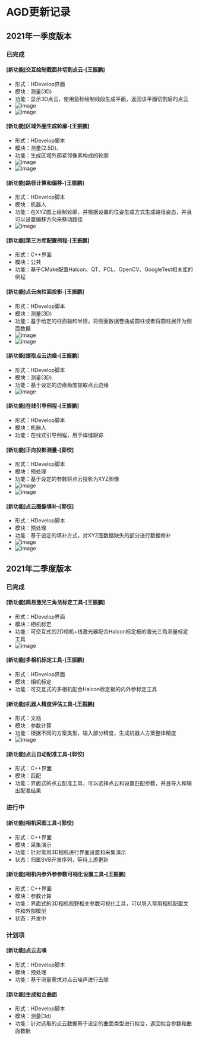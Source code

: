 # AGD更新记录
## 2021年一季度版本
### 已完成

#### [新功能]交互绘制截面并切割点云-[王振鹏]
- 形式：HDevelop界面
- 模块：测量(3D)
- 功能：显示3D点云，使用鼠标绘制线段生成平面，返回该平面切割后的点云
- ![image](https://user-images.githubusercontent.com/47802547/124056195-de35a680-da57-11eb-8c04-327222f80d9e.png)
- ![image](https://user-images.githubusercontent.com/47802547/124056146-c5c58c00-da57-11eb-8863-fa57642a9ebb.png)

#### [新功能]区域外圈生成轮廓-[王振鹏]
- 形式：HDevelop脚本
- 模块：测量(2.5D)、
- 功能：生成区域外部紧邻像素构成的轮廓
- ![image](https://user-images.githubusercontent.com/47802547/124056323-0de4ae80-da58-11eb-83b7-ebceff97e7ec.png)
- ![image](https://user-images.githubusercontent.com/47802547/124056344-1937da00-da58-11eb-8cd3-1dce7f9a0445.png)

#### [新功能]路径计算和偏移-[王振鹏]
- 形式：HDevelop脚本
- 模块：机器人
- 功能：在XYZ图上绘制轮廓，并根据设置的位姿生成方式生成路径姿态，并且可以设置偏移方向来移动路径
- ![image](https://user-images.githubusercontent.com/47802547/124056390-3bc9f300-da58-11eb-8fc2-183c362ea76d.png)

#### [新功能]第三方库配置例程-[王振鹏]
- 形式：C++界面
- 模块：公共 
- 功能：基于CMake配置Halcon、QT、PCL、OpenCV、GoogleTest相关库的例程

#### [新功能]点云向柱面投影-[王振鹏]
- 形式：HDevelop脚本
- 模块：测量(3D)
- 功能：基于给定的柱面轴和半径，将侧面数据卷曲成圆柱或者将圆柱展开为侧面数据
- ![image](https://user-images.githubusercontent.com/47802547/124056527-7895ea00-da58-11eb-98ef-c99f9f750c56.png)
- ![image](https://user-images.githubusercontent.com/47802547/124056548-8186bb80-da58-11eb-800b-c8ccdc338c06.png)

#### [新功能]提取点云边缘-[王振鹏]
- 形式：HDevelop脚本
- 模块：测量(3D)
- 功能：基于设定的边缘角度提取点云边缘
- ![image](https://user-images.githubusercontent.com/47802547/124056585-96634f00-da58-11eb-80b3-1fa41841753d.png)

#### [新功能]在线引导例程-[王振鹏]
- 形式：HDevelop脚本
- 模块：机器人
- 功能：在线式引导例程，用于焊缝跟踪

#### [新功能]正向投影测量-[郭佼]
- 形式：HDevelop脚本
- 模块：预处理
- 功能：基于设定的参数将点云投影为XYZ图像
- ![image](https://user-images.githubusercontent.com/47802547/124056960-3e791800-da59-11eb-8562-2dd5fa3f1f69.png)
- ![image](https://user-images.githubusercontent.com/47802547/124056975-43d66280-da59-11eb-8168-c952af27dee4.png)

#### [新功能]点云图像填补-[郭佼]
- 形式：HDevelop脚本
- 模块：预处理
- 功能：基于设定的填补方式，对XYZ图数据缺失的部分进行数据修补
- ![image](https://user-images.githubusercontent.com/47802547/124057743-a4b26a80-da5a-11eb-99a8-3c99cf7fb00c.png)
- ![image](https://user-images.githubusercontent.com/47802547/124057961-0672d480-da5b-11eb-8981-cf6135998ed7.png)

## 2021年二季度版本
### 已完成

#### [新功能]简易激光三角法标定工具-[王振鹏]
- 形式：HDevelop界面
- 模块：相机标定
- 功能：可交互式的2D相机+线激光器配合Halcon标定板的激光三角测量标定工具
- ![image](https://user-images.githubusercontent.com/47802547/124058304-b5171500-da5b-11eb-8a1c-c03fd306b055.png)

#### [新功能]多相机标定工具-[王振鹏]
- 形式：HDevelop界面
- 模块：相机标定
- 功能：可交互式的多相机配合Halcon标定板的内外参标定工具

#### [新功能]机器人精度评估工具-[王振鹏]
- 形式：文档
- 模块：参数计算
- 功能：根据不同的方案类型，输入部分精度，生成机器人方案整体精度
- ![image](https://user-images.githubusercontent.com/47802547/124062055-a54eff00-da62-11eb-8d0d-4d781bac536d.png)

#### [新功能]点云自动配准工具-[郭佼]
- 形式：C++界面
- 模块：匹配
- 功能：界面式的点云配准工具，可以选择点云和设置匹配参数，并且导入和输出配准结果

### 进行中

#### [新功能]相机采图工具-[郭佼]
- 形式：C++界面
- 模块：采集演示
- 功能：针对常用3D相机进行界面设置和采集演示
- 状态：归属SVB开发序列，等待上游更新

#### [新功能]相机内参外参参数可视化设置工具-[王振鹏]
- 形式：C++界面
- 模块：参数计算
- 功能：界面式的3D相机视野相关参数可视化工具，可以导入常用相机配置文件和外部模型
- 状态：开发中

### 计划项
#### [新功能]点云去噪
- 形式：HDevelop脚本
- 模块：预处理
- 功能：基于测量需求对点云噪声进行去除

#### [新功能]生成拟合曲面
- 形式：HDevelop脚本
- 模块：测量(3d)
- 功能：针对选取的点云数据基于设定的曲面类型进行拟合，返回拟合参数和曲面数据


